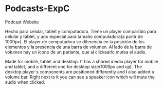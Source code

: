 # Podcasts-ExpC
Podcast Website

Hecho para celular, tablet y computadora.
Tiene un player compartido para celular y tablet, y uno especial para tamaño computadora(a partir de 1000px).
El player de computadora se diferencia en la posición de los elementos y la presencia de una barra de volumen. Al lado de la barra de volumen 
hay un ícono de un parlante, que al clickearlo mutea el audio.


Made for mobile, tablet and desktop.
It has a shared media player for mobile and tablet, and a different one for desktop size(1000px and up).
The desktop player´s components are positioned differently and I also added a volume bar. Right next to it you can see a speaker icon which will 
mute the audio when clicked.
